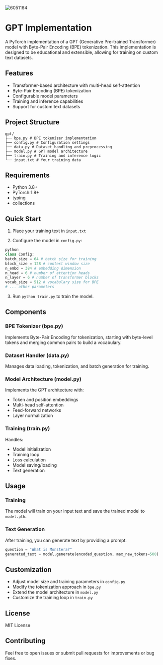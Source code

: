 
![6051164](https://github.com/user-attachments/assets/5bb5bbcc-cf70-4e7f-94f1-bbe5e51caf3e)

# GPT Implementation

A PyTorch implementation of a GPT (Generative Pre-trained Transformer) model with Byte-Pair Encoding (BPE) tokenization. This implementation is designed to be educational and extensible, allowing for training on custom text datasets.

## Features

- Transformer-based architecture with multi-head self-attention
- Byte-Pair Encoding (BPE) tokenization
- Configurable model parameters
- Training and inference capabilities
- Support for custom text datasets

## Project Structure 

```text
gpt/
├── bpe.py # BPE tokenizer implementation
├── config.py # Configuration settings
├── data.py # Dataset handling and preprocessing
├── model.py # GPT model architecture
├── train.py # Training and inference logic
└── input.txt # Your training data
```

## Requirements

- Python 3.8+
- PyTorch 1.8+
- typing
- collections

## Quick Start

1. Place your training text in `input.txt`

2. Configure the model in `config.py`:

```python
python
class Config:
batch_size = 64 # batch size for training
block_size = 128 # context window size
n_embd = 384 # embedding dimension
n_head = 6 # number of attention heads
n_layer = 6 # number of transformer blocks
vocab_size = 512 # vocabulary size for BPE
# ... other parameters
```

3. Run `python train.py` to train the model.

## Components

### BPE Tokenizer (bpe.py)
Implements Byte-Pair Encoding for tokenization, starting with byte-level tokens and merging common pairs to build a vocabulary.

### Dataset Handler (data.py)
Manages data loading, tokenization, and batch generation for training.

### Model Architecture (model.py)
Implements the GPT architecture with:
- Token and position embeddings
- Multi-head self-attention
- Feed-forward networks
- Layer normalization

### Training (train.py)
Handles:
- Model initialization
- Training loop
- Loss calculation
- Model saving/loading
- Text generation

## Usage

### Training
The model will train on your input text and save the trained model to `model.pth`.

### Text Generation
After training, you can generate text by providing a prompt:

```python
question = "What is Monstera?"
generated_text = model.generate(encoded_question, max_new_tokens=500)
```

## Customization

- Adjust model size and training parameters in `config.py`
- Modify the tokenization approach in `bpe.py`
- Extend the model architecture in `model.py`
- Customize the training loop in `train.py`

## License

MIT License

## Contributing

Feel free to open issues or submit pull requests for improvements or bug fixes.
